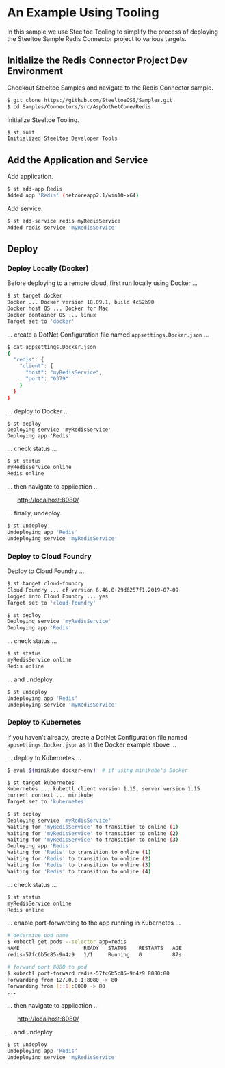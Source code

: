 # An Example Using Tooling

In this sample we use Steeltoe Tooling to simplify the process of deploying the Steeltoe Sample Redis Connector project to various targets.

## Initialize the Redis Connector Project Dev Environment

Checkout Steeltoe Samples and navigate to the Redis Connector sample.

```sh
$ git clone https://github.com/SteeltoeOSS/Samples.git
$ cd Samples/Connectors/src/AspDotNetCore/Redis
```

Initialize Steeltoe Tooling.

```sh
$ st init
Initialized Steeltoe Developer Tools
```

## Add the Application and Service

Add application.
```sh
$ st add-app Redis
Added app 'Redis' (netcoreapp2.1/win10-x64)
```

Add service.
```sh
$ st add-service redis myRedisService
Added redis service 'myRedisService'
```

## Deploy

### Deploy Locally (Docker)

Before deploying to a remote cloud, first run locally using Docker ...

```sh
$ st target docker
Docker ... Docker version 18.09.1, build 4c52b90
Docker host OS ... Docker for Mac
Docker container OS ... linux
Target set to 'docker'
```

... create a DotNet Configuration file named `appsettings.Docker.json` ...

```sh
$ cat appsettings.Docker.json
{
  "redis": {
    "client": {
      "host": "myRedisService",
      "port": "6379"
    }
  }
}
```

... deploy to Docker ...

```
$ st deploy
Deploying service 'myRedisService'
Deploying app 'Redis'
```

... check status ...

```sh
$ st status
myRedisService online
Redis online
```

... then navigate to application ...

&nbsp;&nbsp;&nbsp;&nbsp;&nbsp;&nbsp;<http://localhost:8080/>

... finally, undeploy.

```sh
$ st undeploy
Undeploying app 'Redis'
Undeploying service 'myRedisService'
```

### Deploy to Cloud Foundry

Deploy to Cloud Foundry ...

```sh
$ st target cloud-foundry
Cloud Foundry ... cf version 6.46.0+29d6257f1.2019-07-09
logged into Cloud Foundry ... yes
Target set to 'cloud-foundry'

$ st deploy
Deploying service 'myRedisService'
Deploying app 'Redis'
```

... check status ...

```sh
$ st status
myRedisService online
Redis online
```

... and undeploy.

```sh
$ st undeploy
Undeploying app 'Redis'
Undeploying service 'myRedisService'
```

### Deploy to Kubernetes

If you haven't already, create a DotNet Configuration file named `appsettings.Docker.json` as in the Docker example above ...

... deploy to Kubernetes ...

```sh
$ eval $(minikube docker-env)  # if using minikube's Docker

$ st target kubernetes
Kubernetes ... kubectl client version 1.15, server version 1.15
current context ... minikube
Target set to 'kubernetes'

$ st deploy
Deploying service 'myRedisService'
Waiting for 'myRedisService' to transition to online (1)
Waiting for 'myRedisService' to transition to online (2)
Waiting for 'myRedisService' to transition to online (3)
Deploying app 'Redis'
Waiting for 'Redis' to transition to online (1)
Waiting for 'Redis' to transition to online (2)
Waiting for 'Redis' to transition to online (3)
Waiting for 'Redis' to transition to online (4)
```

... check status ...

```sh
$ st status
myRedisService online
Redis online
```

... enable port-forwarding to the app running in Kubernetes ...

```sh
# determine pod name
$ kubectl get pods --selector app=redis
NAME                     READY   STATUS    RESTARTS   AGE
redis-57fc6b5c85-9n4z9   1/1     Running   0          87s

# forward port 8080 to pod
$ kubectl port-forward redis-57fc6b5c85-9n4z9 8080:80
Forwarding from 127.0.0.1:8080 -> 80
Forwarding from [::1]:8080 -> 80
...
```

... then navigate to application ...

&nbsp;&nbsp;&nbsp;&nbsp;&nbsp;&nbsp;<http://localhost:8080/>

... and undeploy.

```sh
$ st undeploy
Undeploying app 'Redis'
Undeploying service 'myRedisService'
```
